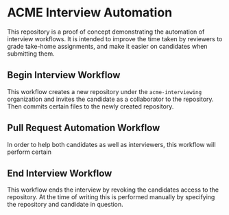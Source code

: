 # ACME Interview Automation

This repository is a proof of concept demonstrating the automation of interview
workflows. It is intended to improve the time taken by reviewers to grade
take-home assignments, and make it easier on candidates when submitting them.

## Begin Interview Workflow

This workflow creates a new repository under the `acme-interviewing`
organization and invites the candidate as a collaborator to the repository. Then
commits certain files to the newly created repository.

## Pull Request Automation Workflow

In order to help both candidates as well as interviewers, this workflow will perform certain

## End Interview Workflow

This workflow ends the interview by revoking the candidates access to the
repository. At the time of writing this is performed manually by specifying the
repository and candidate in question.